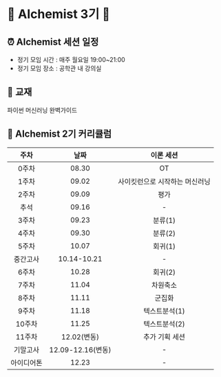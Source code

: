# 💠 AIchemist 3기 💠

## ⏰ AIchemist 세션 일정
+ 정기 모임 시간 : 매주 월요일 19:00~21:00 
+ 정기 모임 장소 : 공학관 내 강의실

## 📓 교재
파이썬 머신러닝 완벽가이드

## 🌸 AIchemist 2기 커리큘럼
주차|날짜|이론 세션|
|:---:|:---:|:---:|
0주차|08.30|OT
1주차|09.02|사이킷런으로 시작하는 머신러닝
2주차|09.09|평가
추석|09.16|-
3주차|09.23|분류(1)
4주차|09.30|분류(2)
5주차|10.07|회귀(1)
중간고사|10.14-10.21|-
6주차|10.28|회귀(2)
7주차|11.04|차원축소
8주차|11.11|군집화
9주차|11.18|텍스트분석(1)
10주차|11.25|텍스트분석(2)
11주차|12.02(변동)|추가 기획 세션
기말고사|12.09-12.16(변동)|-
아이디어톤|12.23|-
